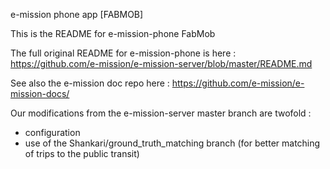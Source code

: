 e-mission phone app [FABMOB]

This is the README for e-mission-phone FabMob

The full original README for e-mission-phone is here : https://github.com/e-mission/e-mission-server/blob/master/README.md

See also the e-mission doc repo here : https://github.com/e-mission/e-mission-docs/

Our modifications from the e-mission-server master branch are twofold :
- configuration
- use of the Shankari/ground_truth_matching branch (for better matching of trips to the public transit)
